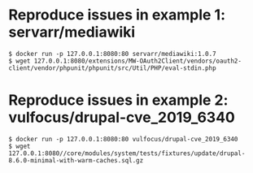 # Reproduce issues in example 1: servarr/mediawiki

```
$ docker run -p 127.0.0.1:8080:80 servarr/mediawiki:1.0.7
$ wget 127.0.0.1:8080/extensions/MW-OAuth2Client/vendors/oauth2-client/vendor/phpunit/phpunit/src/Util/PHP/eval-stdin.php
```

# Reproduce issues in example 2: vulfocus/drupal-cve_2019_6340

```
$ docker run -p 127.0.0.1:8080:80 vulfocus/drupal-cve_2019_6340
$ wget 127.0.0.1:8080//core/modules/system/tests/fixtures/update/drupal-8.6.0-minimal-with-warm-caches.sql.gz
